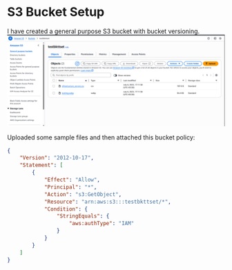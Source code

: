# S3 Bucket Setup

I have created a general purpose S3 bucket with bucket versioning.  
![S3 Screenshot](s3.png)

Uploaded some sample files and then attached this bucket policy:

```json
{
    "Version": "2012-10-17",
    "Statement": [
        {
            "Effect": "Allow",
            "Principal": "*",
            "Action": "s3:GetObject",
            "Resource": "arn:aws:s3:::testbkttset/*",
            "Condition": {
                "StringEquals": {
                    "aws:authType": "IAM"
                }
            }
        }
    ]
}
